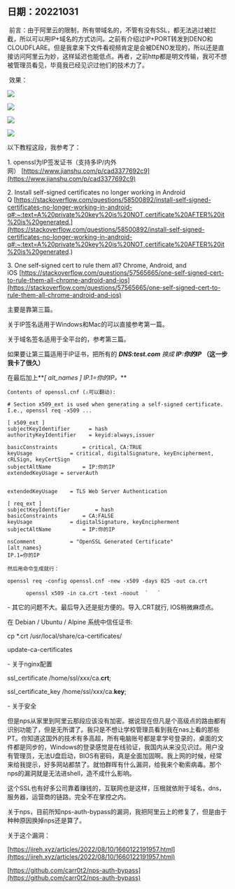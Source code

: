 日期：20221031
---

 前言：由于阿里云的限制，所有带域名的，不管有没有SSL，都无法逃过被拦截，所以可以用IP+域名的方式访问。之前有介绍过IP+PORT转发到DENO和CLOUDFLARE。但是我拿来下文件看视频肯定是会被DENO发现的，所以还是直接访问阿里云为妙，这样延迟也能低点。再者，之前http都是明文传输，我可不想被管理员看见，毕竟我已经见识过他们的技术力了。

 效果：

[![](https://blogger.googleusercontent.com/img/b/R29vZ2xl/AVvXsEh6PdNr1C1Vr65MQNi3x3TX1P8DOca8QVd_hXSwSH3iENVKqBg-3356u66aMl1DEyzpbGTtfC_20CXZbJNxxWJITt8VUGVJiWf68zXwSd8XhodgPG1LE2RelJSvbstZK2-zwCCK4Ljpy9O9uAZsdSs7LQPEhKnyI7Jk37vKCnRy1pvURF1frVNqJPAn/w122-h249/ios-1.png)](https://blogger.googleusercontent.com/img/b/R29vZ2xl/AVvXsEh6PdNr1C1Vr65MQNi3x3TX1P8DOca8QVd_hXSwSH3iENVKqBg-3356u66aMl1DEyzpbGTtfC_20CXZbJNxxWJITt8VUGVJiWf68zXwSd8XhodgPG1LE2RelJSvbstZK2-zwCCK4Ljpy9O9uAZsdSs7LQPEhKnyI7Jk37vKCnRy1pvURF1frVNqJPAn/s1340/ios-1.png)

[![](https://blogger.googleusercontent.com/img/b/R29vZ2xl/AVvXsEilxa2CoSX_k5TmTA68G3FKBf0dyIX4Wzq7HqWQlp6DgfWO_blmlivXyLiIS5MPqie2waYmGZlzG_8pjc-84pchHtRE9VOSryHYdIAB4IDMkaGjSzvTIBj_vhG8vkGKolsAhGVTXhgewtZCSZXTRynChOeSxImN_2-MSCVvicPy-h5IxWc5PmOv4WBS/s320/ios-2.png)](https://blogger.googleusercontent.com/img/b/R29vZ2xl/AVvXsEilxa2CoSX_k5TmTA68G3FKBf0dyIX4Wzq7HqWQlp6DgfWO_blmlivXyLiIS5MPqie2waYmGZlzG_8pjc-84pchHtRE9VOSryHYdIAB4IDMkaGjSzvTIBj_vhG8vkGKolsAhGVTXhgewtZCSZXTRynChOeSxImN_2-MSCVvicPy-h5IxWc5PmOv4WBS/s1344/ios-2.png)

[![](https://blogger.googleusercontent.com/img/b/R29vZ2xl/AVvXsEi5aMLjHVMzI0gnQI8iGGr6JSMAlZQeAXRcSeSQppT1pCQVC1MY3PsZpnQJGQPe2EESOaGjLqiFHJjOWAgg3dR1kOveMcwzBgGs9bJT4WTogfo_kBVyZxhJREVdy4d4NOH9rkAiZ10xkHs_-u7xAv9h-o1nEN33B6nVnJw0Pr8HkM853T_EvjkjyT55/w183-h201/Android-1.png)](https://blogger.googleusercontent.com/img/b/R29vZ2xl/AVvXsEi5aMLjHVMzI0gnQI8iGGr6JSMAlZQeAXRcSeSQppT1pCQVC1MY3PsZpnQJGQPe2EESOaGjLqiFHJjOWAgg3dR1kOveMcwzBgGs9bJT4WTogfo_kBVyZxhJREVdy4d4NOH9rkAiZ10xkHs_-u7xAv9h-o1nEN33B6nVnJw0Pr8HkM853T_EvjkjyT55/s644/Android-1.png)

  

[![](https://blogger.googleusercontent.com/img/b/R29vZ2xl/AVvXsEivx21WM7HtaBJC050vx346z7MCtD5aoQ5H3GmG8Q2lgQ76SVMe8X8A_krEiRz4xQJBIni6y-Z9w_pRzFZEZDmI6ymEC0lZpeKyl2-gvz0XXN4ibaHojWwwRH9f6Iam93oB_qxaO4ow1RmCDXo9K9ebNk5khYTpdGJeA4Us7D8PEBtfz_Mp-bNJz8_A/w175-h174/Android-2.png)](https://blogger.googleusercontent.com/img/b/R29vZ2xl/AVvXsEivx21WM7HtaBJC050vx346z7MCtD5aoQ5H3GmG8Q2lgQ76SVMe8X8A_krEiRz4xQJBIni6y-Z9w_pRzFZEZDmI6ymEC0lZpeKyl2-gvz0XXN4ibaHojWwwRH9f6Iam93oB_qxaO4ow1RmCDXo9K9ebNk5khYTpdGJeA4Us7D8PEBtfz_Mp-bNJz8_A/s608/Android-2.png)

以下教程这段，我参考了：

1\. openssl为IP签发证书（支持多IP/内外网） [https://www.jianshu.com/p/cad3377692c9](https://www.jianshu.com/p/cad3377692c9)

2. Install self-signed certificates no longer working in Android Q [https://stackoverflow.com/questions/58500892/install-self-signed-certificates-no-longer-working-in-android-q#:~:text=A%20private%20key%20is%20NOT,certificate%20AFTER%20it%20is%20generated.](https://stackoverflow.com/questions/58500892/install-self-signed-certificates-no-longer-working-in-android-q#:~:text=A%20private%20key%20is%20NOT,certificate%20AFTER%20it%20is%20generated.)

3\. One self-signed cert to rule them all? Chrome, Android, and iOS [https://stackoverflow.com/questions/57565665/one-self-signed-cert-to-rule-them-all-chrome-android-and-ios](https://stackoverflow.com/questions/57565665/one-self-signed-cert-to-rule-them-all-chrome-android-and-ios)

主要是靠第三篇。

关于IP签名适用于Windows和Mac的可以直接参考第一篇。

关于域名签名适用于全平台的，参考第三篇。

如果要让第三篇适用于IP证书，把所有的 _**DNS:test.com** 换成_ **_IP:你的IP_ （这一步我卡了很久）**

在最后加上**_\[ alt\_names \] IP.1=你的IP。_**

    Contents of openssl.cnf (⚠️可以翻动):

```
# Section x509_ext is used when generating a self-signed certificate. I.e., openssl req -x509 ...

[ x509_ext ]
subjectKeyIdentifier      = hash
authorityKeyIdentifier    = keyid:always,issuer

basicConstraints        = critical, CA:TRUE
keyUsage            = critical, digitalSignature, keyEncipherment, cRLSign, keyCertSign
subjectAltName          = IP:你的IP
extendedKeyUsage = serverAuth


extendedKeyUsage    = TLS Web Server Authentication

[ req_ext ]
subjectKeyIdentifier        = hash
basicConstraints        = CA:FALSE
keyUsage            = digitalSignature, keyEncipherment
subjectAltName          = IP:你的IP

nsComment           = "OpenSSL Generated Certificate"
[alt_names}
IP.1=你的IP

```

    然后用命令生成就行：

    openssl req -config openssl.cnf -new -x509 -days 825 -out ca.crt

``       openssl x509 -in ca.crt -text -noout  `   `   ``

\- 其它的问题不大。最后导入还是挺方便的。导入.CRT就行, IOS稍微麻烦点。

在 Debian / Ubuntu / Alpine 系统中信任证书: 

cp \*.crt /usr/local/share/ca-certificates/

update-ca-certificates

  

\- 关于nginx配置 

ssl\_certificate /home/ssl/xxx/ca.**crt**;

ssl\_certificate\_key /home/ssl/xxx/ca.**key**;

\- 关于安全

但是nps从家里到阿里云那段应该没有加密。据说现在但凡是个高级点的路由都有识别功能了，但是无所谓了。我只是不想让学校管理员看到我在nas上看的那些PT。你知道这国外的技术有多高超，所有电脑账号都是拿学号登录的，桌面的文件都是同步的，Windows的登录感觉是在线验证，我国内从来没见识过。用户没有管理员，无法U盘启动，BIOS有密码，真是全面加固啊。我上网的时候，经常来给我提示，好多网站都禁了。就怕群晖有什么漏洞，给我来个勒索病毒。那个nps的漏洞就是无法进shell，造不成什么影响。

这个SSL也有好多公司靠着赚钱的，互联网也是这样，压根就依附于域名，dns，服务器，运营商的链路。完全不在掌控之内。

关于nps，目前所知nps-auth-bypass的漏洞，我把阿里云上的修复了，但是由于种种原因换掉nps还是算了。

关于这个漏洞：

[https://jireh.xyz/articles/2022/08/10/1660122191957.html](https://jireh.xyz/articles/2022/08/10/1660122191957.html)

[https://github.com/carr0t2/nps-auth-bypass](https://github.com/carr0t2/nps-auth-bypass)